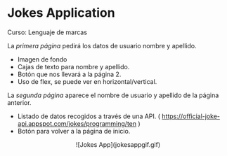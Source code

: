# Jokes Application

Curso: Lenguaje de marcas 

La *primera página* pedirá los datos de usuario nombre y apellido. 
- Imagen de fondo
- Cajas de texto para nombre y apellido.
- Botón que nos llevará a la página 2.
- Uso de flex, se puede ver en horizontal/vertical.

La *segunda página* aparece el nombre de usuario y apellido de la página anterior.
- Listado de datos recogidos a través de una API. ( https://official-joke-api.appspot.com/jokes/programming/ten )
- Botón para volver a la página de inicio.

<p align="center">
  ![Jokes App](jokesappgif.gif)
</p>
